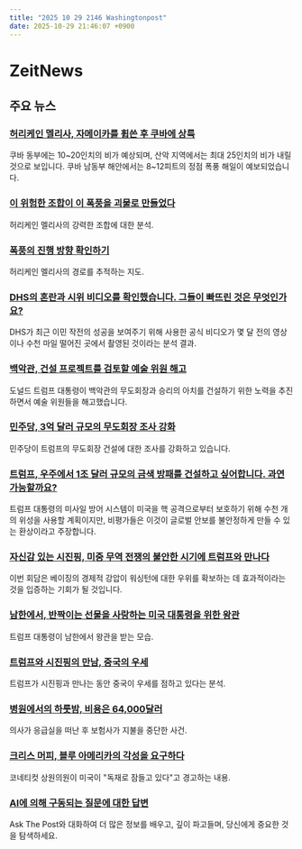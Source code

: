 ```yaml
---
title: "2025 10 29 2146 Washingtonpost"
date: 2025-10-29 21:46:07 +0900
---
```


# ZeitNews
## 주요 뉴스
### [허리케인 멜리사, 자메이카를 휩쓴 후 쿠바에 상륙](https://www.washingtonpost.com/weather/2025/10/29/hurricane-melissa-cuba-jamaica-damage/)
쿠바 동부에는 10~20인치의 비가 예상되며, 산악 지역에서는 최대 25인치의 비가 내릴 것으로 보입니다. 쿠바 남동부 해안에서는 8~12피트의 정점 폭풍 해일이 예보되었습니다.
### [이 위험한 조합이 이 폭풍을 괴물로 만들었다](https://www.washingtonpost.com/weather/2025/10/29/monster-melissa-intensification-pressure-speed/)
허리케인 멜리사의 강력한 조합에 대한 분석.
### [폭풍의 진행 방향 확인하기](https://www.washingtonpost.com/weather/2025/10/21/hurricane-melissa-tracker-map/)
허리케인 멜리사의 경로를 추적하는 지도.
### [DHS의 혼란과 시위 비디오를 확인했습니다. 그들이 빠뜨린 것은 무엇인가요?](https://www.washingtonpost.com/investigations/2025/10/29/trump-administration-misleading-videos/)
DHS가 최근 이민 작전의 성공을 보여주기 위해 사용한 공식 비디오가 몇 달 전의 영상이나 수천 마일 떨어진 곳에서 촬영된 것이라는 분석 결과.
### [백악관, 건설 프로젝트를 검토할 예술 위원 해고](https://www.washingtonpost.com/politics/2025/10/28/trump-arts-commission-firings-ballroom-arch/)
도널드 트럼프 대통령이 백악관의 무도회장과 승리의 아치를 건설하기 위한 노력을 추진하면서 예술 위원들을 해고했습니다.
### [민주당, 3억 달러 규모의 무도회장 조사 강화](https://www.washingtonpost.com/politics/2025/10/29/trump-ballroom-democrats-investigation/)
민주당이 트럼프의 무도회장 건설에 대한 조사를 강화하고 있습니다.
### [트럼프, 우주에서 1조 달러 규모의 금색 방패를 건설하고 싶어합니다. 과연 가능할까요?](https://www.washingtonpost.com/technology/interactive/2025/missile-defense-star-wars-golden-dome-trump/)
트럼프 대통령의 미사일 방어 시스템이 미국을 핵 공격으로부터 보호하기 위해 수천 개의 위성을 사용할 계획이지만, 비평가들은 이것이 글로벌 안보를 불안정하게 만들 수 있는 환상이라고 주장합니다.
### [자신감 있는 시진핑, 미중 무역 전쟁의 불안한 시기에 트럼프와 만나다](https://www.washingtonpost.com/world/2025/10/29/trump-china-xi-meeting-trade-war/)
이번 회담은 베이징의 경제적 강압이 워싱턴에 대한 우위를 확보하는 데 효과적이라는 것을 입증하는 기회가 될 것입니다.
### [남한에서, 반짝이는 선물을 사랑하는 미국 대통령을 위한 왕관](https://www.washingtonpost.com/politics/2025/10/29/trump-apec-south-korea/)
트럼프 대통령이 남한에서 왕관을 받는 모습.
### [트럼프와 시진핑의 만남, 중국의 우세](https://www.washingtonpost.com/world/2025/10/29/xi-trump-meeting-china-us-competition/)
트럼프가 시진핑과 만나는 동안 중국이 우세를 점하고 있다는 분석.
### [병원에서의 하룻밤, 비용은 64,000달러](https://www.washingtonpost.com/wellness/2025/10/29/night-in-the-hospital-cost/)
의사가 응급실을 떠난 후 보험사가 지불을 중단한 사건.
### [크리스 머피, 블루 아메리카의 각성을 요구하다](https://www.washingtonpost.com/style/power/2025/10/29/chris-murphy-and-the-democrats/)
코네티컷 상원의원이 미국이 "독재로 잠들고 있다"고 경고하는 내용.
### [AI에 의해 구동되는 질문에 대한 답변](https://www.washingtonpost.com/ask-the-post-ai/)
Ask The Post와 대화하여 더 많은 정보를 배우고, 깊이 파고들며, 당신에게 중요한 것을 탐색하세요.